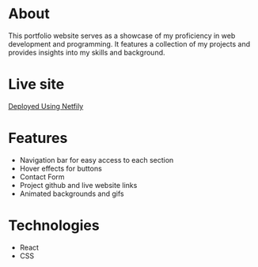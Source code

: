 # About

This portfolio website serves as a showcase of my proficiency in web development and programming. It features a collection of my projects and provides insights into my skills and background.

# Live site
[Deployed Using Netfily](https://66288127b77a3e0008bb1e1d--pauleenaportfoliosite.netlify.app)



# Features
- Navigation bar for easy access to each section
- Hover effects for buttons
- Contact Form
- Project github and live website links
- Animated backgrounds and gifs

# Technologies
- React
- CSS

